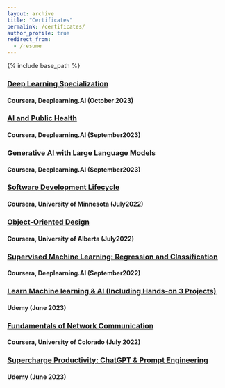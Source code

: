 ```yaml
---
layout: archive
title: "Certificates"
permalink: /certificates/
author_profile: true
redirect_from:
  - /resume
---
```


{% include base_path %}

<h3><a href="https://www.coursera.org/account/accomplishments/certificate/S2B3KSP9XPMJ">Deep Learning Specialization</a></h3>
<h4>Coursera, Deeplearning.AI (October 2023)</h4>

<h3><a href="https://www.coursera.org/account/accomplishments/certificate/3RQYFXBJMU9U">AI and Public Health</a></h3>
<h4>Coursera, Deeplearning.AI (September2023)</h4>

<h3><a href="https://www.coursera.org/account/accomplishments/certificate/53P7JTZXHT83">Generative AI with Large Language Models</a></h3>
<h4>Coursera, Deeplearning.AI (September2023)</h4>

<h3><a href="https://www.coursera.org/account/accomplishments/specialization/certificate/5XA9BPSUCN67">Software Development Lifecycle</a></h3>
<h4>Coursera, University of Minnesota (July2022)</h4>

<h3><a href="https://www.coursera.org/account/accomplishments/certificate/WQF4NZLXVXBA">Object-Oriented Design</a></h3>
<h4>Coursera, University of Alberta (July2022)</h4>

<h3><a href="https://www.coursera.org/account/accomplishments/certificate/UJ9FBQ98PCRU">Supervised Machine Learning: Regression and Classification</a></h3>
<h4>Coursera, Deeplearning.AI (September2022)</h4>

<h3><a href="https://www.udemy.com/certificate/UC-deedd345-1e3b-4239-8e7d-08dbb6c25ab0/">Learn Machine learning & AI (Including Hands-on 3 Projects)</a></h3>
<h4>Udemy (June 2023)</h4>

<h3><a href="https://www.coursera.org/account/accomplishments/certificate/2EE7AM2C3UY5">Fundamentals of Network Communication</a></h3>
<h4>Coursera, University of Colorado (July 2022)</h4>

<h3><a href="https://www.udemy.com/certificate/UC-5b53f9f1-9744-42ce-ab31-897fbb9035e7/">Supercharge Productivity: ChatGPT & Prompt Engineering</a></h3>
<h4>Udemy (June 2023)</h4>